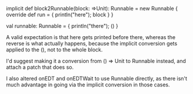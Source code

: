 implicit def block2Runnable(block: =>Unit): Runnable = new Runnable {
  override def run = { println("here"); block }
}

val runnable: Runnable = { println("there"); () }

A valid expectation is that here gets printed before there, whereas the reverse is what actually happens, because the implicit conversion gets applied to the (), not to the whole block.

I'd suggest making it a conversion from () => Unit to Runnable instead, and attach a patch that does so.

I also altered onEDT and onEDTWait to use Runnable directly, as there isn't much advantage in going via the implicit conversion in those cases.

